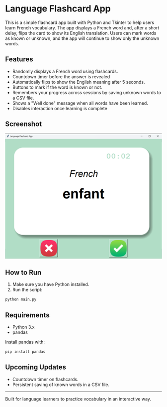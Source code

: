 # Language Flashcard App

This is a simple flashcard app built with Python and Tkinter to help users learn French vocabulary. 
The app displays a French word and, after a short delay, flips the card to show its English translation. 
Users can mark words as known or unknown, and the app will continue to show only the unknown words.

## Features

- Randomly displays a French word using flashcards.
- Countdown timer before the answer is revealed
- Automatically flips to show the English meaning after 5 seconds.
- Buttons to mark if the word is known or not.
- Remembers your progress across sessions by saving unknown words to a CSV file. 
- Shows a "Well done" message when all words have been learned.
- Disables interaction once learning is complete

## Screenshot

![App UI](screenshot.png)

## How to Run

1. Make sure you have Python installed.
2. Run the script:
```bash
python main.py
```

## Requirements

- Python 3.x
- pandas

Install pandas with:
```bash
pip install pandas
```

## Upcoming Updates

- Countdown timer on flashcards.
- Persistent saving of known words in a CSV file.

---

Built for language learners to practice vocabulary in an interactive way.